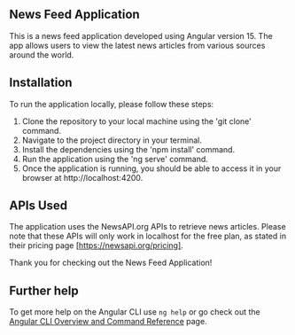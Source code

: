 ## News Feed Application

This is a news feed application developed using Angular version 15. The app allows users to view the latest news articles from various sources around the world.

## Installation

To run the application locally, please follow these steps:
  1. Clone the repository to your local machine using the 'git clone' command.
  2. Navigate to the project directory in your terminal.
  3. Install the dependencies using the 'npm install' command.
  4. Run the application using the 'ng serve' command.
  5. Once the application is running, you should be able to access it in your browser at http://localhost:4200.

## APIs Used

The application uses the NewsAPI.org APIs to retrieve news articles. Please note that these APIs will only work in localhost for the free plan, as stated in their pricing page [https://newsapi.org/pricing].

Thank you for checking out the News Feed Application!

## Further help

To get more help on the Angular CLI use `ng help` or go check out the [Angular CLI Overview and Command Reference](https://angular.io/cli) page.

